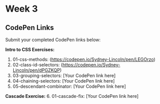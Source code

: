
# Week 3 

## CodePen Links

Submit your completed CodePen links below:

**Intro to CSS Exercises:**

1. 01-css-methods: (https://codepen.io/Sydney-Lincoln/pen/LEGOrzo)
2. 02-class-id-selectors: (https://codepen.io/Sydney-Lincoln/pen/dPGZKQP)
3. 03-grouping-selectors: [Your CodePen link here]
4. 04-chaining-selectors: [Your CodePen link here]
5. 05-descendant-combinator: [Your CodePen link here]

**Cascade Exercise:** 6. 01-cascade-fix: [Your CodePen link here]
